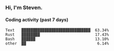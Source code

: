 ### Hi, I'm Steven.

#### Coding activity (past 7 days)
```
Text   ▓▓▓▓▓▓▓▓▓▓▓▓▓▓▓▓▓▓▓▓▓▓▓▓▓▓▓▓▓▓  63.34%
Rust   ▓▓▓▓▓▓▓▓                        17.43%
Bash   ▓▓▓▓▓▓                          13.10%
other  ▓▓                               6.14%
```
